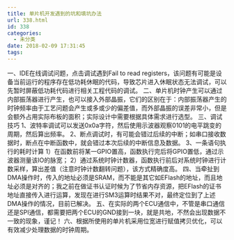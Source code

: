 ```yaml
---
title: 单片机开发遇到的坑和填坑办法
url: 338.html
id: 338
categories:
  - 未分类
date: 2018-02-09 17:31:45
tags:
---
```


一、IDE在线调试问题，点击调试遇到Fail to read registers，该问题有可能是设备当前运行的程序存在低功耗休眠的代码，导致芯片进入休眠状态无法调试，可以先暂时屏蔽低功耗代码进行相关工程代码的调试。 二、单片机时钟产生可以通过内部振荡器进行产生，也可以接入外部晶振，它们的区别在于：内部振荡器产生的时钟频率由于工艺问题会产生或多或少的偏差值，而外部晶振的误差非常小，但是会额外占用实际布板的面积；实际设计中需要根据具体需求进行选型。 三、调试技巧 1、波特率调试可以发送0x0a字符，然后使用示波器观察0101的电平跳变的周期，然后算出频率。 2、断点调试时，有可能会错过后续的中断；如串口接收数据时，断点在中断函数中，就会错过本次后续的中断信息及数据。 3、一条语句执行的耗时计算 1）在函数前将某一GPIO置高，函数执行完后将GPIO置低，通过示波器测量该IO的脉宽； 2）通过系统时钟计数器，函数执行前后对系统时钟进行计数采样，算出差值（注意时钟计数翻转问题），该方式精确度高。 四、当牵扯到DMA操作时，传入的地址必须是SRAM，而不能是其它如EFlash的地址，而且地址必须是对齐的；我之前在做证书认证时候为了节省内存资源，把EFlash的证书地址直接传入进行运算，发现在进行SM3运算时结果不对，最终定位到了上述DMA操作的情况，目前已解决。 五、在实际的两个ECU通信中，不管是串口通信还是SPI通信，都需要把两个ECU的GND接到一块，就是共地，不然会出现数据不一致的现象，谨记！ 六、根据所使用的单片机采用位宽进行赋值拷贝优化，可以有效减少处理数据的时钟周期。